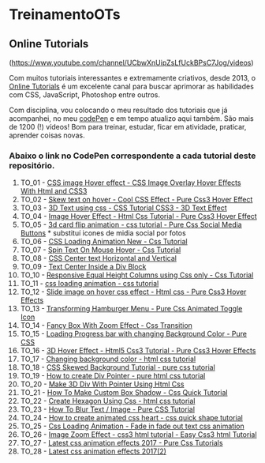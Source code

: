 # TreinamentoOTs
## Online Tutorials 
(https://www.youtube.com/channel/UCbwXnUipZsLfUckBPsC7Jog/videos)

Com muitos tutoriais interessantes e extremamente criativos, desde 2013, o [Online Tutorials](https://www.youtube.com/channel/UCbwXnUipZsLfUckBPsC7Jog) é um excelente canal para buscar aprimorar as habilidades com CSS, JavaScript, Photoshop entre outros.

Com disciplina, vou colocando o meu resultado dos tutoriais que já acompanhei, no meu [codePen](https://codepen.io/rcks29c) e em tempo atualizo aqui também.  São mais de 1200 (!) vídeos!
Bom para treinar, estudar, ficar em atividade, praticar, aprender coisas novas.

### Abaixo o link no CodePen correspondente a cada tutorial deste repositório.

 1. TO_01 - [CSS image Hover effect - CSS Image Overlay Hover Effects With Html and CSS3](https://codepen.io/rcks29c/full/GRJKGxK)
 2. TO_02 - [Skew text on hover - Cool CSS Effect - Pure Css3 Hover Effect](https://codepen.io/rcks29c/full/vYOBoZW)
 3. TO_03 - [3D Text using css - CSS Tutorial CSS3 - 3D Text Effect](https://codepen.io/rcks29c/full/BaNaaoQ)
 4. TO_04 - [Image Hover Effect - Html Css Tutorial - Pure Css3 Hover Effect](https://codepen.io/rcks29c/full/oNXNwyg)
 5. TO_05 - [3d card flip animation - css tutorial - Pure Css Social Media Buttons](https://codepen.io/rcks29c/full/OJVJjLO) * substituí icones de midia social por fotos 
 6. TO_06 - [CSS Loading Animation New - Css Tutorial](https://codepen.io/rcks29c/full/LYVYzym)
 7. TO_07 - [Spin Text On Mouse Hover - Css Tutorial](https://codepen.io/rcks29c/full/mdJdpPM)
 8. TO_08 - [CSS Center text Horizontal and Vertical](https://codepen.io/rcks29c/full/yLNLpjm)
 9. TO_09 - [Text Center Inside a Div Block](https://codepen.io/rcks29c/full/KKpwpQV)
 10. TO_10 - [Responsive Equal Height Columns using Css only - Css Tutorial](https://codepen.io/rcks29c/full/WNvbvLr)
 11. TO_11 - [css loading animation - css tutorial](https://codepen.io/rcks29c/full/rNVaOyv)
 12. TO_12 - [Slide image on hover css effect - Html css - Pure Css3 Hover Effects](https://codepen.io/rcks29c/full/zYGxqYK)
 13. TO_13 - [Transforming Hamburger Menu - Pure Css Animated Toggle Icon](https://codepen.io/rcks29c/full/mdJyBeK)
 14. TO_14 - [Fancy Box With Zoom Effect - Css Transition](https://codepen.io/rcks29c/full/GRJgOKb)
 15. TO_15 - [Loading Progress bar with changing Background Color - Pure CSS](https://codepen.io/rcks29c/full/WNvvGZz)
 16. TO_16 - [3D Hover Effect - Html5 Css3 Tutorial - Pure Css3 Hover Effects](https://codepen.io/rcks29c/full/wvaaROm)
 17. TO_17 - [Changing background color - html css tutorial](https://codepen.io/rcks29c/full/oNXXmyG)
 18. TO_18 - [CSS Skewed Background Tutorial - pure css tutorial](https://codepen.io/rcks29c/full/bGddZdb)
 19. TO_19 - [How to create Div Pointer - pure html css tutorial ](https://codepen.io/rcks29c/full/LYVVoxx)
 20. TO_20 - [Make 3D Div With Pointer Using Html Css](https://codepen.io/rcks29c/full/yLNYXXa)
 21. TO_21 - [How To Make Custom Box Shadow - Css Quick Tutorial](https://codepen.io/rcks29c/full/abOvVXK)
 22. TO_22 - [Create Hexagon Using Css - html css tutorial](https://codepen.io/rcks29c/full/GRJpyjp)
 23. TO_23 - [How To Blur Text / Image - Pure CSS Tutorial](https://codepen.io/rcks29c/full/gOpPawQ)
 24. TO_24 - [How to create animated css heart - css quick shape tutorial ](https://codepen.io/rcks29c/full/wvaMMwK)
 25. TO_25 - [Css Loading Animation - Fade in fade out text css animation](https://codepen.io/rcks29c/full/yLNeeaz)
 26. TO_26 - [Image Zoom Effect - css3 html tutorial - Easy Css3 html Tutorial](https://codepen.io/rcks29c/full/abOdGvG)
 27. TO_27 - [Latest css animation effects 2017 - Pure Css Tutorials](https://codepen.io/rcks29c/full/zYGrjNj)
 28. TO_28 - [Latest css animation effects 2017(2)](https://codepen.io/rcks29c/full/dyoMGax)